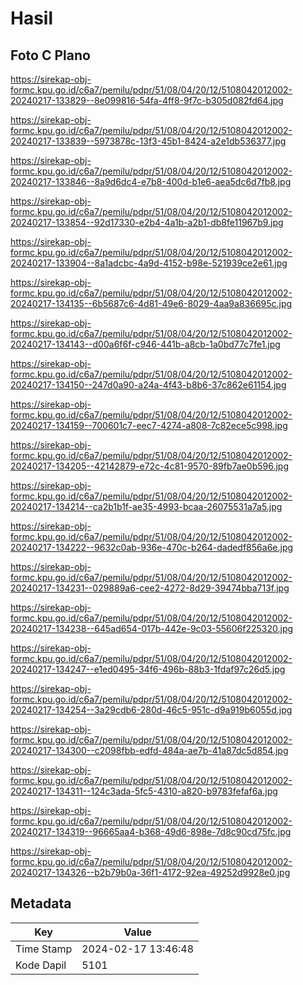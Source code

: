 # Hasil

## Foto C Plano

https://sirekap-obj-formc.kpu.go.id/c6a7/pemilu/pdpr/51/08/04/20/12/5108042012002-20240217-133829--8e099816-54fa-4ff8-9f7c-b305d082fd64.jpg

https://sirekap-obj-formc.kpu.go.id/c6a7/pemilu/pdpr/51/08/04/20/12/5108042012002-20240217-133839--5973878c-13f3-45b1-8424-a2e1db536377.jpg

https://sirekap-obj-formc.kpu.go.id/c6a7/pemilu/pdpr/51/08/04/20/12/5108042012002-20240217-133846--8a9d6dc4-e7b8-400d-b1e6-aea5dc6d7fb8.jpg

https://sirekap-obj-formc.kpu.go.id/c6a7/pemilu/pdpr/51/08/04/20/12/5108042012002-20240217-133854--92d17330-e2b4-4a1b-a2b1-db8fe11967b9.jpg

https://sirekap-obj-formc.kpu.go.id/c6a7/pemilu/pdpr/51/08/04/20/12/5108042012002-20240217-133904--8a1adcbc-4a9d-4152-b98e-521939ce2e61.jpg

https://sirekap-obj-formc.kpu.go.id/c6a7/pemilu/pdpr/51/08/04/20/12/5108042012002-20240217-134135--6b5687c6-4d81-49e6-8029-4aa9a836695c.jpg

https://sirekap-obj-formc.kpu.go.id/c6a7/pemilu/pdpr/51/08/04/20/12/5108042012002-20240217-134143--d00a6f6f-c946-441b-a8cb-1a0bd77c7fe1.jpg

https://sirekap-obj-formc.kpu.go.id/c6a7/pemilu/pdpr/51/08/04/20/12/5108042012002-20240217-134150--247d0a90-a24a-4f43-b8b6-37c862e61154.jpg

https://sirekap-obj-formc.kpu.go.id/c6a7/pemilu/pdpr/51/08/04/20/12/5108042012002-20240217-134159--700601c7-eec7-4274-a808-7c82ece5c998.jpg

https://sirekap-obj-formc.kpu.go.id/c6a7/pemilu/pdpr/51/08/04/20/12/5108042012002-20240217-134205--42142879-e72c-4c81-9570-89fb7ae0b596.jpg

https://sirekap-obj-formc.kpu.go.id/c6a7/pemilu/pdpr/51/08/04/20/12/5108042012002-20240217-134214--ca2b1b1f-ae35-4993-bcaa-26075531a7a5.jpg

https://sirekap-obj-formc.kpu.go.id/c6a7/pemilu/pdpr/51/08/04/20/12/5108042012002-20240217-134222--9632c0ab-936e-470c-b264-dadedf856a6e.jpg

https://sirekap-obj-formc.kpu.go.id/c6a7/pemilu/pdpr/51/08/04/20/12/5108042012002-20240217-134231--029889a6-cee2-4272-8d29-39474bba713f.jpg

https://sirekap-obj-formc.kpu.go.id/c6a7/pemilu/pdpr/51/08/04/20/12/5108042012002-20240217-134238--645ad654-017b-442e-9c03-55606f225320.jpg

https://sirekap-obj-formc.kpu.go.id/c6a7/pemilu/pdpr/51/08/04/20/12/5108042012002-20240217-134247--e1ed0495-34f6-496b-88b3-1fdaf97c26d5.jpg

https://sirekap-obj-formc.kpu.go.id/c6a7/pemilu/pdpr/51/08/04/20/12/5108042012002-20240217-134254--3a29cdb6-280d-46c5-951c-d9a919b6055d.jpg

https://sirekap-obj-formc.kpu.go.id/c6a7/pemilu/pdpr/51/08/04/20/12/5108042012002-20240217-134300--c2098fbb-edfd-484a-ae7b-41a87dc5d854.jpg

https://sirekap-obj-formc.kpu.go.id/c6a7/pemilu/pdpr/51/08/04/20/12/5108042012002-20240217-134311--124c3ada-5fc5-4310-a820-b9783fefaf6a.jpg

https://sirekap-obj-formc.kpu.go.id/c6a7/pemilu/pdpr/51/08/04/20/12/5108042012002-20240217-134319--96665aa4-b368-49d6-898e-7d8c90cd75fc.jpg

https://sirekap-obj-formc.kpu.go.id/c6a7/pemilu/pdpr/51/08/04/20/12/5108042012002-20240217-134326--b2b79b0a-36f1-4172-92ea-49252d9928e0.jpg


## Metadata

| Key        | Value               |
| ---------- | ------------------- |
| Time Stamp | 2024-02-17 13:46:48 |
| Kode Dapil | 5101                |



